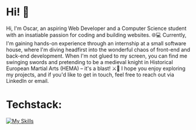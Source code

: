 # Hi! 👋

Hi, I'm Oscar, an aspiring Web Developer and a Computer Science student with an insatiable passion for coding and building websites. 🌐💻 Currently, I'm gaining hands-on experience through an internship at a small software house, where I'm diving headfirst into the wonderful chaos of front-end and back-end development. When I'm not glued to my screen, you can find me swinging swords and pretending to be a medieval knight in Historical European Martial Arts (HEMA) – it's a blast! ⚔️🤺 I hope you enjoy exploring my projects, and if you'd like to get in touch, feel free to reach out via LinkedIn or email.

# Techstack:

[![My Skills](https://skillicons.dev/icons?i=react,js,css,html)](https://skillicons.dev)

